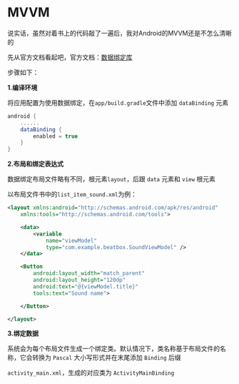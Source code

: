 # MVVM

说实话，虽然对着书上的代码敲了一遍后，我对Android的MVVM还是不怎么清晰的

先从官方文档看起吧，官方文档：[数据绑定库](https://developer.android.com/topic/libraries/data-binding)

步骤如下：

**1.编译环境**

将应用配置为使用数据绑定，在`app/build.gradle`文件中添加 `dataBinding` 元素

```groovy
android {
    ......
    dataBinding {
        enabled = true
    }
}

```

**2.布局和绑定表达式**

数据绑定布局文件略有不同，根元素`layout`，后跟 `data` 元素和 `view` 根元素

以布局文件书中的`list_item_sound.xml`为例：

```xml
<layout xmlns:android="http://schemas.android.com/apk/res/android"
    xmlns:tools="http://schemas.android.com/tools">

    <data>
        <variable
            name="viewModel"
            type="com.example.beatbox.SoundViewModel" />
    </data>

    <Button
        android:layout_width="match_parent"
        android:layout_height="120dp"
        android:text="@{viewModel.title}"
        tools:text="Sound name">

    </Button>

</layout>
```

**3.绑定数据**

系统会为每个布局文件生成一个绑定类。默认情况下，类名称基于布局文件的名称，它会转换为 `Pascal` 大小写形式并在末尾添加 `Binding` 后缀

 `activity_main.xml`，生成的对应类为 `ActivityMainBinding`















